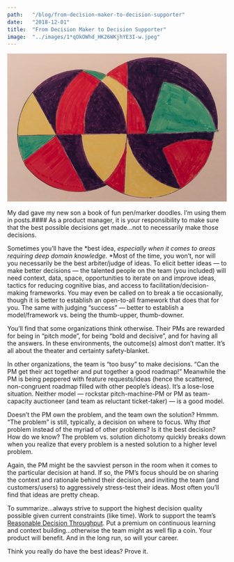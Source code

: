 ```yaml
---
path:	"/blog/from-decision-maker-to-decision-supporter"
date:	"2018-12-01"
title:	"From Decision Maker to Decision Supporter"
image:	"../images/1*qOkOWhd_HK26WKjhYE3I-w.jpeg"
---
```


![](../images/1*qOkOWhd_HK26WKjhYE3I-w.jpeg)

My dad gave my new son a book of fun pen/marker doodles. I’m using them in posts.#### As a product manager, it is your responsibility to make sure that the best possible decisions get made…not to necessarily make those decisions.

Sometimes you’ll have the *best idea, *especially when it comes to areas requiring deep domain knowledge.* *Most of the time, you won’t, nor will you necessarily be the best arbiter/judge of ideas. To elicit better ideas — to make better decisions — the talented people on the team (you included) will need context, data, space, opportunities to iterate on and improve ideas, tactics for reducing cognitive bias, and access to facilitation/decision-making frameworks. You may even be called on to break a tie occasionally, though it is better to establish an open-to-all framework that does that for you. The same with judging “success” — better to establish a model/framework vs. being the thumb-upper, thumb-downer.

You’ll find that some organizations think otherwise. Their PMs are rewarded for being in “pitch mode”, for being “bold and decisive”, and for having all the answers. In these environments, the outcome(s) almost don’t matter. It’s all about the theater and certainty safety-blanket.

In other organizations, the team is “too busy” to make decisions. “Can the PM get their act together and put together a good roadmap!” Meanwhile the PM is being peppered with feature requests/ideas (hence the scattered, non-congruent roadmap filled with other people’s ideas). It’s a lose-lose situation. Neither model — rockstar pitch-machine-PM or PM as team-capacity auctioneer (and team as reluctant ticket-taker) — is a good model.

Doesn’t the PM own the problem, and the team own the solution? Hmmm. “The problem” is still, typically, a decision on where to focus. Why *that* problem instead of the myriad of other problems? Is it the best decision? How do we know? The problem vs. solution dichotomy quickly breaks down when you realize that every problem is a nested solution to a higher level problem.

Again, the PM might be the savviest person in the room when it comes to the particular decision at hand. If so, the PM’s focus should be on sharing the context and rationale behind their decision, and inviting the team (and customers/users) to aggressively stress-test their ideas. Most often you’ll find that ideas are pretty cheap.

To summarize…always strive to support the highest decision quality possible given current constraints (like time). Work to support the team’s [Reasonable Decision Throughput](https://hackernoon.com/cost-per-reasonable-decision-cprd-ed1ca8c6147). Put a premium on continuous learning and context building…otherwise the team might as well flip a coin. Your product will benefit. And in the long run, so will your career.

Think you really do have the best ideas? Prove it.

